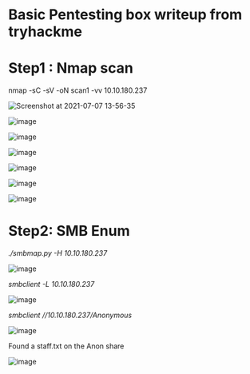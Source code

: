 # Basic Pentesting box writeup from tryhackme

# Step1 : Nmap scan 
nmap -sC -sV -oN scan1 -vv 10.10.180.237

![Screenshot at 2021-07-07 13-56-35](https://user-images.githubusercontent.com/12968503/124764735-2d367c80-df2d-11eb-9e2c-a4d3bcb96cf7.png)

![image](https://user-images.githubusercontent.com/12968503/124765439-ded5ad80-df2d-11eb-936c-aab84e9d6d1d.png)

![image](https://user-images.githubusercontent.com/12968503/124765613-0c225b80-df2e-11eb-84fa-bb614ba38390.png)

![image](https://user-images.githubusercontent.com/12968503/124765842-4a1f7f80-df2e-11eb-9ef8-a465421284b1.png)

![image](https://user-images.githubusercontent.com/12968503/124766185-966abf80-df2e-11eb-88ad-da200a37722b.png)

![image](https://user-images.githubusercontent.com/12968503/124766382-c619c780-df2e-11eb-9bca-dcae3e5f1b61.png)

![image](https://user-images.githubusercontent.com/12968503/124766503-e3e72c80-df2e-11eb-8e1f-3930269d2e76.png)

# Step2:  SMB Enum
_./smbmap.py -H 10.10.180.237_  

![image](https://user-images.githubusercontent.com/12968503/124768569-af747000-df30-11eb-9c89-b83528b1e707.png)

_smbclient -L 10.10.180.237_  

![image](https://user-images.githubusercontent.com/12968503/124768765-daf75a80-df30-11eb-82dd-f598d8e4f15d.png)

_smbclient //10.10.180.237/Anonymous_  

![image](https://user-images.githubusercontent.com/12968503/124768951-fd897380-df30-11eb-9f9a-ae2e89bcf70e.png)

Found a staff.txt on the Anon share

![image](https://user-images.githubusercontent.com/12968503/124767676-eeee8c80-df2f-11eb-83d0-47018270a5f2.png)



